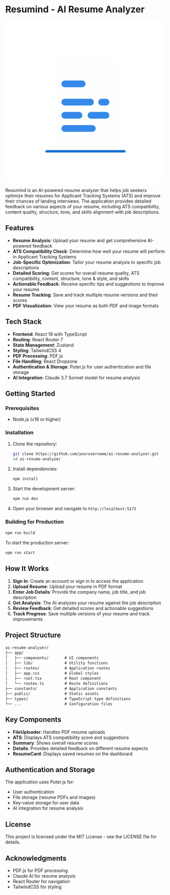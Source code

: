 # Resumind - AI Resume Analyzer

![Resumind](./public/images/resume-scan.gif)

Resumind is an AI-powered resume analyzer that helps job seekers optimize their resumes for Applicant Tracking Systems (ATS) and improve their chances of landing interviews. The application provides detailed feedback on various aspects of your resume, including ATS compatibility, content quality, structure, tone, and skills alignment with job descriptions.

## Features

- **Resume Analysis**: Upload your resume and get comprehensive AI-powered feedback
- **ATS Compatibility Check**: Determine how well your resume will perform in Applicant Tracking Systems
- **Job-Specific Optimization**: Tailor your resume analysis to specific job descriptions
- **Detailed Scoring**: Get scores for overall resume quality, ATS compatibility, content, structure, tone & style, and skills
- **Actionable Feedback**: Receive specific tips and suggestions to improve your resume
- **Resume Tracking**: Save and track multiple resume versions and their scores
- **PDF Visualization**: View your resume as both PDF and image formats

## Tech Stack

- **Frontend**: React 19 with TypeScript
- **Routing**: React Router 7
- **State Management**: Zustand
- **Styling**: TailwindCSS 4
- **PDF Processing**: PDF.js
- **File Handling**: React Dropzone
- **Authentication & Storage**: Puter.js for user authentication and file storage
- **AI Integration**: Claude 3.7 Sonnet model for resume analysis

## Getting Started

### Prerequisites

- Node.js (v18 or higher)

### Installation

1. Clone the repository:
   ```bash
   git clone https://github.com/yourusername/ai-resume-analyzer.git
   cd ai-resume-analyzer
   ```

2. Install dependencies:
   ```bash
   npm install
   ```

3. Start the development server:
   ```bash
   npm run dev
   ```

4. Open your browser and navigate to `http://localhost:5173`

### Building for Production

```bash
npm run build
```

To start the production server:

```bash
npm run start
```

## How It Works

1. **Sign In**: Create an account or sign in to access the application
2. **Upload Resume**: Upload your resume in PDF format
3. **Enter Job Details**: Provide the company name, job title, and job description
4. **Get Analysis**: The AI analyzes your resume against the job description
5. **Review Feedback**: Get detailed scores and actionable suggestions
6. **Track Progress**: Save multiple versions of your resume and track improvements

## Project Structure

```
ai-resume-analyzer/
├── app/
│   ├── components/       # UI components
│   ├── lib/              # Utility functions
│   ├── routes/           # Application routes
│   ├── app.css           # Global styles
│   ├── root.tsx          # Root component
│   └── routes.ts         # Route definitions
├── constants/            # Application constants
├── public/               # Static assets
├── types/                # TypeScript type definitions
└── ...                   # Configuration files
```

## Key Components

- **FileUploader**: Handles PDF resume uploads
- **ATS**: Displays ATS compatibility score and suggestions
- **Summary**: Shows overall resume scores
- **Details**: Provides detailed feedback on different resume aspects
- **ResumeCard**: Displays saved resumes on the dashboard

## Authentication and Storage

The application uses Puter.js for:
- User authentication
- File storage (resume PDFs and images)
- Key-value storage for user data
- AI integration for resume analysis

## License

This project is licensed under the MIT License - see the LICENSE file for details.

## Acknowledgments

- PDF.js for PDF processing
- Claude AI for resume analysis
- React Router for navigation
- TailwindCSS for styling
